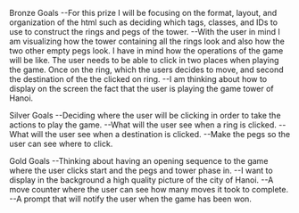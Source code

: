 <!-- check out the link below for tips writing in markdown! it's like playskool HTML and is super easy to write in! -->
<!-- https://github.com/adam-p/markdown-here/wiki/Markdown-Cheatsheet -->
Bronze Goals
--For this prize I will be focusing on the format, layout, and organization of the html such as deciding which tags, classes, and IDs to use to construct the rings and pegs of the tower.
--With the user in mind I am visualizing how the tower containing all the rings look and also how the two other empty pegs look.
I have in mind how the operations of the game will be like. The user needs to be able to click in two places when playing the game. Once on the ring, which the users decides to move, and second the destination of the the clicked on ring.
--I am thinking about how to display on the screen the fact that the user is playing the game tower of Hanoi.











Silver Goals
--Deciding where the user will be clicking in order to take the actions to play the game.
--What will the user see when a ring is clicked.
--What will the user see when a destination is clicked.
--Make the pegs so the user can see where to click.








Gold Goals
--Thinking about having an opening sequence to the game where the user clicks start and the pegs and tower phase in.
--I want to display in the background a high quality picture of the city of Hanoi.
--A move counter where the user can see how many moves it took to complete.
--A prompt that will notify the user when the game has been won.
